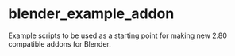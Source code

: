 # blender_example_addon
Example scripts to be used as a starting point for making new 2.80 compatible addons for Blender.
